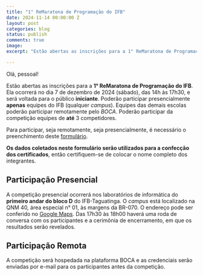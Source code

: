 ```yaml
---
title: "1° ReMaratona de Programação do IFB"
date: 2024-11-14 00:00:00 Z
layout: post
categories: blog
status: publish
comments: true
image:
excerpt: "Estão abertas as inscrições para a 1° ReMaratona de Programação do IFB."

---
```


Olá, pessoal!

Estão abertas as inscrições para a **1° ReMaratona de Programação do IFB**. Ela
ocorrerá no dia 7 de dezembro de 2024 (sábado), das 14h às 17h30, e será voltada
para o público **iniciante**. Poderão participar presencialmente **apenas**
equipes do IFB (qualquer *campus*). Equipes das demais escolas poderão
participar remotamente pelo *BOCA*. Poderão participar da competição equipes de
**até** 3 competidores.

Para participar, seja remotamente, seja presencialmente, é necessário o
preenchimento deste
[formulário](https://docs.google.com/forms/d/e/1FAIpQLSfTHkVyPmjF9K4bDXbtzkaAgNQTwqG4o6rZsl-5K87VPIwScw/viewform?usp=sf_link).

**Os dados coletados neste formulário serão utilizados para a confecção dos certificados**, então certifiquem-se de colocar o nome completo dos integrantes.

## Participação Presencial

A competição presencial ocorrerá nos laboratórios de informática do 
**primeiro andar do bloco D** do IFB-Taguatinga. O *campus* está localizado 
na QNM 40, área especial n° 01, às margens da BR-070.
O endereço pode ser conferido no [Google Maps](https://goo.gl/maps/9i5i8Ari77mLzRC69). 
Das 17h30 às 18h00 haverá uma roda de conversa com os participantes e a
cerimônia de encerramento, em que os resultados serão revelados.

## Participação Remota

A competição será hospedada na plataforma BOCA e as credenciais serão enviadas
por e-mail para os participantes antes da competição.
